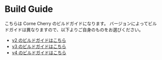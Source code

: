 # Build Guide

こちらは Corne Cherry のビルドガイドになります。
バージョンによってビルドガイドは異なりますので、以下よりご自身のものをお選びください。

- [v2 のビルドガイドはこちら](https://github.com/foostan/crkbd/blob/master/corne-cherry/doc/v2/buildguide_jp.md)
- [v3 のビルドガイドはこちら](https://github.com/foostan/crkbd/blob/master/corne-cherry/doc/v3/buildguide_jp.md)
- [v4 のビルドガイドはこちら](https://github.com/foostan/crkbd/blob/master/corne-cherry/doc/v4/buildguide_jp.md)
